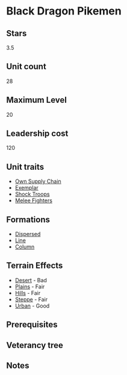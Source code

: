 # Black Dragon Pikemen

## Stars
3.5

## Unit count
28

## Maximum Level
20

## Leadership cost
120

## Unit traits
* [Own Supply Chain](../../unit-traits/own-supply-chain.md)
* [Exemplar](../../unit-traits/exemplar.md)
* [Shock Troops](../../unit-traits/shock-troops.md)
* [Melee Fighters](../../unit-traits/melee-fighters.md)

## Formations
* [Dispersed](../../formations/dispersed.md)
* [Line](../../formations/line.md)
* [Column](../../formations/column.md)

## Terrain Effects
* [Desert](../../terrain-effects/desert) - Bad
* [Plains](../../terrain-effects/plains) - Fair
* [Hills](../../terrain-effects/hills) - Fair
* [Steppe](../../terrain-effects/steppe) - Fair
* [Urban](../../terrain-effects/urban) - Good

## Prerequisites

## Veterancy tree

## Notes
